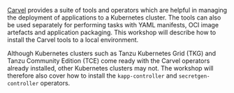[Carvel](https://carvel.dev/) provides a suite of tools and operators which are
helpful in managing the deployment of applications to a Kubernetes cluster. The
tools can also be used separately for performing tasks with YAML manifests, OCI
image artefacts and application packaging. This workshop will describe how to
install the Carvel tools to a local environment.

Although Kubernetes clusters such as Tanzu Kubernetes Grid (TKG) and Tanzu
Community Edition (TCE) come ready with the Carvel operators already installed,
other Kubernetes clusters may not. The workshop will therefore also cover how to
install the `kapp-controller` and `secretgen-controller` operators.
